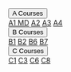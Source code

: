 <div class="navbar">
  <!--- <a href="Tom_Organic">Tom's Organic!</a>
  <a href="Tom_Organic">Tom's Organic!</a>
  --->
  <div class="dropdown">
    <button class="dropbtn">A Courses 
      <i class="fa fa-caret-down"></i>
    </button>
    <div class="dropdown-content">
      <a href="A_Courses/A1.md">A1 MD</a>
      <a href="A_Courses/A2.html">A2</a>
      <a href="A_Courses/A3.html">A3</a>
      <a href="A_Courses/A4.html">A4</a>
    </div>
  </div> 
  
  <div class="dropdown">
    <button class="dropbtn">B Courses 
      <i class="fa fa-caret-down"></i>
    </button>
    <div class="dropdown-content">
      <a href="B_Courses/B1.html">B1</a>
      <a href="B_Courses/B2.html">B2</a>
      <a href="B_Courses/B6.html">B6</a>
      <a href="B_Courses/B7.html">B7</a>
    </div>
  </div> 

  <div class="dropdown">
    <button class="dropbtn">C Courses 
      <i class="fa fa-caret-down"></i>
    </button>
    <div class="dropdown-content">
      <a href="C_Courses/C1.html">C1</a>
      <a href="C_Courses/C3.html">C3</a>
      <a href="C_Courses/C6.html">C6</a>
      <a href="C_Courses/C8.html">C8</a>
    </div>
  </div> 
</div>


